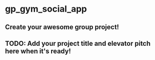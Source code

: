 # gp_gym_social_app

## Create your awesome group project!

## TODO: Add your project title and elevator pitch here when it's ready!
